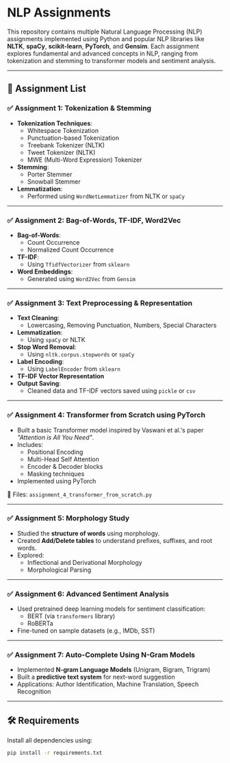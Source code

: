 # NLP Assignments 

This repository contains multiple Natural Language Processing (NLP) assignments implemented using Python and popular NLP libraries like **NLTK**, **spaCy**, **scikit-learn**, **PyTorch**, and **Gensim**. Each assignment explores fundamental and advanced concepts in NLP, ranging from tokenization and stemming to transformer models and sentiment analysis.

---

## 📂 Assignment List

### ✅ Assignment 1: Tokenization & Stemming
- **Tokenization Techniques**:
  - Whitespace Tokenization
  - Punctuation-based Tokenization
  - Treebank Tokenizer (NLTK)
  - Tweet Tokenizer (NLTK)
  - MWE (Multi-Word Expression) Tokenizer
- **Stemming**:
  - Porter Stemmer
  - Snowball Stemmer
- **Lemmatization**:
  - Performed using `WordNetLemmatizer` from NLTK or `spaCy`


---

### ✅ Assignment 2: Bag-of-Words, TF-IDF, Word2Vec
- **Bag-of-Words**:
  - Count Occurrence
  - Normalized Count Occurrence
- **TF-IDF**:
  - Using `TfidfVectorizer` from `sklearn`
- **Word Embeddings**:
  - Generated using `Word2Vec` from `Gensim`


---

### ✅ Assignment 3: Text Preprocessing & Representation
- **Text Cleaning**:
  - Lowercasing, Removing Punctuation, Numbers, Special Characters
- **Lemmatization**:
  - Using `spaCy` or NLTK
- **Stop Word Removal**:
  - Using `nltk.corpus.stopwords` or `spaCy`
- **Label Encoding**:
  - Using `LabelEncoder` from `sklearn`
- **TF-IDF Vector Representation**
- **Output Saving**:
  - Cleaned data and TF-IDF vectors saved using `pickle` or `csv`


---

### ✅ Assignment 4: Transformer from Scratch using PyTorch
- Built a basic Transformer model inspired by Vaswani et al.'s paper *"Attention is All You Need"*.
- Includes:
  - Positional Encoding
  - Multi-Head Self Attention
  - Encoder & Decoder blocks
  - Masking techniques
- Implemented using PyTorch

📁 Files: `assignment_4_transformer_from_scratch.py`

---

### ✅ Assignment 5: Morphology Study
- Studied the **structure of words** using morphology.
- Created **Add/Delete tables** to understand prefixes, suffixes, and root words.
- Explored:
  - Inflectional and Derivational Morphology
  - Morphological Parsing

---

### ✅ Assignment 6: Advanced Sentiment Analysis
- Used pretrained deep learning models for sentiment classification:
  - BERT (via `transformers` library)
  - RoBERTa
- Fine-tuned on sample datasets (e.g., IMDb, SST)


---

### ✅ Assignment 7: Auto-Complete Using N-Gram Models
- Implemented **N-gram Language Models** (Unigram, Bigram, Trigram)
- Built a **predictive text system** for next-word suggestion
- Applications: Author Identification, Machine Translation, Speech Recognition


---

## 🛠️ Requirements

Install all dependencies using:
```bash
pip install -r requirements.txt
